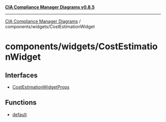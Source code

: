 [**CIA Compliance Manager Diagrams v0.8.5**](../../../README.md)

***

[CIA Compliance Manager Diagrams](../../../modules.md) / components/widgets/CostEstimationWidget

# components/widgets/CostEstimationWidget

## Interfaces

- [CostEstimationWidgetProps](interfaces/CostEstimationWidgetProps.md)

## Functions

- [default](functions/default.md)
